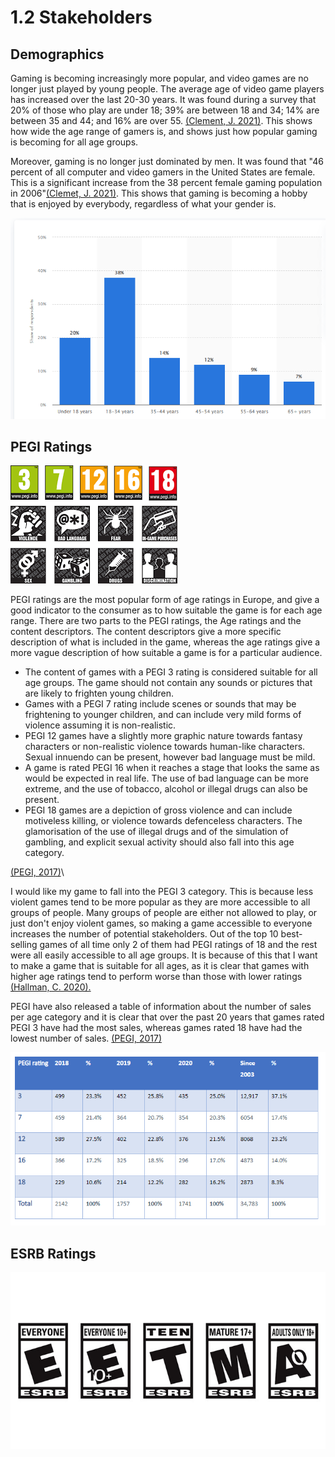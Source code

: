 # 1.2 Stakeholders

## Demographics

Gaming is becoming increasingly more popular, and video games are no longer just played by young people. The average age of video game players has increased over the last 20-30 years.  It was found during a survey that 20% of those who play are under 18; 39% are between 18 and 34; 14% are between 35 and 44; and 16% are over 55. [(Clement, J. 2021)](../reference-list.md). This shows how wide the age range of gamers is, and shows just how popular gaming is becoming for all age groups.

Moreover, gaming is no longer just dominated by men. It was found that "46 percent of all computer and video gamers in the United States are female. This is a significant increase from the 38 percent female gaming population in 2006"[(Clemet, J. 2021)](../reference-list.md). This shows that gaming is becoming a hobby that is enjoyed by everybody, regardless of what your gender is.

![](<../.gitbook/assets/image (2) (1).png>)

## PEGI Ratings

![](../.gitbook/assets/image.png)

PEGI ratings are the most popular form of age ratings in Europe, and give a good indicator to the consumer as to how suitable the game is for each age range. There are two parts to the PEGI ratings, the Age ratings and the content descriptors. The content descriptors give a more specific description of what is included in the game, whereas the age ratings give a more vague description of how suitable a game is for a particular audience.

* The content of games with a PEGI 3 rating is considered suitable for all age groups. The game should not contain any sounds or pictures that are likely to frighten young children.
* Games with a PEGI 7 rating include scenes or sounds that may be frightening to younger children, and can include very mild forms of violence assuming it is non-realistic.
* PEGI 12 games have a slightly more graphic nature towards fantasy characters or non-realistic violence towards human-like characters. Sexual innuendo can be present, however bad language must be mild.
* A game is rated PEGI 16 when it reaches a stage that looks the same as would be expected in real life. The use of bad language can be more extreme, and the use of tobacco, alcohol or illegal drugs can also be present.
* PEGI 18 games are a depiction of gross violence and can include motiveless killing, or violence towards defenceless characters. The glamorisation of the use of illegal drugs and of the simulation of gambling, and explicit sexual activity should also fall into this age category.

[(PEGI, 2017)](../reference-list.md)\


I would like my game to fall into the PEGI 3 category. This is because less violent games tend to be more popular as they are more accessible to all groups of people. Many groups of people are either not allowed to play, or just don't enjoy violent games, so making a game accessible to everyone increases the number of potential stakeholders. Out of the top 10 best-selling games of all time only 2 of them had PEGI ratings of 18 and the rest were all easily accessible to all age groups. It is because of this that I want to make a game that is suitable for all ages, as it is clear that games with higher age ratings tend to perform worse than those with lower ratings[ (Hallman, C. 2020).](../reference-list.md)

PEGI have also released a table of information about the number of sales per age category and it is clear that over the past 20 years that games rated PEGI 3 have had the most sales, whereas games rated 18 have had the lowest number of sales. [(PEGI, 2017)](../reference-list.md)

![](<../.gitbook/assets/image (3) (1).png>)

## ESRB Ratings

![](<../.gitbook/assets/image (1) (1).png>)

